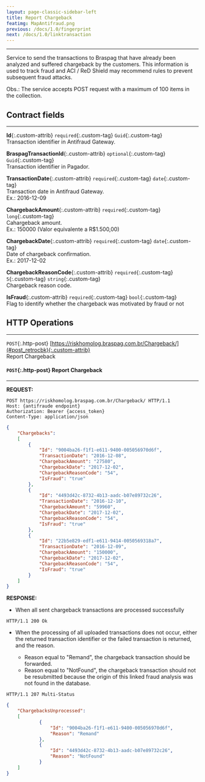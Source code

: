 ```yaml
---
layout: page-classic-sidebar-left
title: Report Chargeback
featimg: MapAntifraud.png
previous: /docs/1.0/fingerprint
next: /docs/1.0/linktransaction
---
```

---

Service to send the transactions to Braspag that have already been analyzed and suffered chargeback by the customers. This information is used to track fraud and ACI / ReD Shield may recommend rules to prevent subsequent fraud attacks.  

Obs.: The service accepts POST request with a maximum of 100 items in the collection.  

<a name="contract"></a>
  
## Contract fields
-----------------------------------

**Id**{:.custom-attrib}  `required`{:.custom-tag} `Guid`{:.custom-tag}  
Transaction identifier in Antifraud Gateway.

**BraspagTransactionId**{:.custom-attrib}  `optional`{:.custom-tag} `Guid`{:.custom-tag}  
Transaction identifier in Pagador.

**TransactionDate**{:.custom-attrib} `required`{:.custom-tag} `date`{:.custom-tag}  
Transaction date in Antifraud Gateway.  
Ex.: 2016-12-09

**ChargebackAmount**{:.custom-attrib} `required`{:.custom-tag} `long`{:.custom-tag}  
Cahargeback amount.  
Ex.: 150000 (Valor equivalente a R$1.500,00)

**ChargebackDate**{:.custom-attrib} `required`{:.custom-tag} `date`{:.custom-tag}  
Date of chargeback confirmation.  
Ex.: 2017-12-02

**ChargebackReasonCode**{:.custom-attrib} `required`{:.custom-tag} `5`{:.custom-tag} `string`{:.custom-tag}  
Chargeback reason code.

**IsFraud**{:.custom-attrib} `required`{:.custom-tag} `bool`{:.custom-tag}  
Flag to identify whether the chargeback was motivated by fraud or not

<a style="float: right;" href="#attributes"><i class="fa fa-angle-double-up fa-fw"></i></a>

<a name="http_operations"></a>

## HTTP Operations
-----------------------------------

`POST`{:.http-post} [https://riskhomolog.braspag.com.br/Chargeback/](#post_retrocbk){:.custom-attrib}  
Report Chargeback  

<a style="float: right;" href="#http_operations"><i class="fa fa-angle-double-up fa-fw"></i></a>

<a name="post_retrocbk"></a>

#### `POST`{:.http-post} Report Chargeback
-------------------------------------------

**REQUEST:**  

``` http
POST https://riskhomolog.braspag.com.br/Chargeback/ HTTP/1.1
Host: {antifraude endpoint}
Authorization: Bearer {access_token}
Content-Type: application/json
```

``` json
{
    "Chargebacks":
    [
        {
            "Id": "9004ba26-f1f1-e611-9400-005056970d6f",
            "TransactionDate": "2016-12-08",
            "ChargebackAmount": "27580",
            "ChargebackDate": "2017-12-02",
            "ChargebackReasonCode": "54",
            "IsFraud": "true"
        },
        {
            "Id": "4493d42c-8732-4b13-aadc-b07e89732c26",
            "TransactionDate": "2016-12-10",
            "ChargebackAmount": "59960",
            "ChargebackDate": "2017-12-02",
            "ChargebackReasonCode": "54",
            "IsFraud": "true"
        },
        {
            "Id": "22b5e829-edf1-e611-9414-0050569318a7",
            "TransactionDate": "2016-12-09",
            "ChargebackAmount": "150000",
            "ChargebackDate": "2017-12-02",
            "ChargebackReasonCode": "54",
            "IsFraud": "true"
        }
    ]
}
```

**RESPONSE:**  

- When all sent chargeback transactions are processed successfully
``` http
HTTP/1.1 200 Ok
```

- When the processing of all uploaded transactions does not occur, either the returned transaction identifier or the failed transaction is returned, and the reason.  

    * Reason equal to "Remand", the chargeback transaction should be forwarded.  
    * Reason equal to "NotFound", the chargeback transaction should not be resubmitted because the origin of this linked fraud analysis was not found in the database.
``` http
HTTP/1.1 207 Multi-Status
```
``` json
{
    "ChargebacksUnprocessed":
    [
            {
                "Id": "9004ba26-f1f1-e611-9400-005056970d6f",
                "Reason": "Remand"
            },
            {
                "Id": "4493d42c-8732-4b13-aadc-b07e89732c26",
                "Reason": "NotFound"
            }
    ]
}
```
